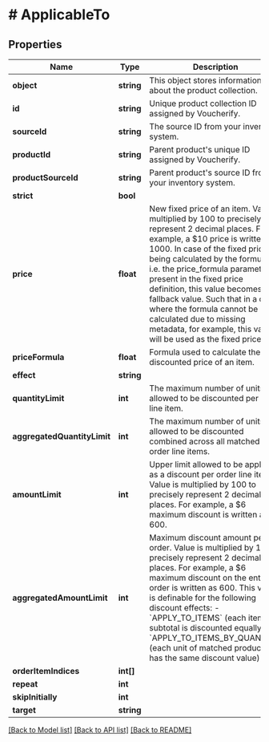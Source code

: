 # # ApplicableTo

## Properties

Name | Type | Description | Notes
------------ | ------------- | ------------- | -------------
**object** | **string** | This object stores information about the product collection. | [optional]
**id** | **string** | Unique product collection ID assigned by Voucherify. | [optional]
**sourceId** | **string** | The source ID from your inventory system. | [optional]
**productId** | **string** | Parent product&#39;s unique ID assigned by Voucherify. | [optional]
**productSourceId** | **string** | Parent product&#39;s source ID from your inventory system. | [optional]
**strict** | **bool** |  | [optional]
**price** | **float** | New fixed price of an item. Value is multiplied by 100 to precisely represent 2 decimal places. For example, a $10 price is written as 1000. In case of the fixed price being calculated by the formula, i.e. the price_formula parameter is present in the fixed price definition, this value becomes the fallback value. Such that in a case where the formula cannot be calculated due to missing metadata, for example, this value will be used as the fixed price. | [optional]
**priceFormula** | **float** | Formula used to calculate the discounted price of an item. | [optional]
**effect** | **string** |  | [optional]
**quantityLimit** | **int** | The maximum number of units allowed to be discounted per order line item. | [optional]
**aggregatedQuantityLimit** | **int** | The maximum number of units allowed to be discounted combined across all matched order line items. | [optional]
**amountLimit** | **int** | Upper limit allowed to be applied as a discount per order line item. Value is multiplied by 100 to precisely represent 2 decimal places. For example, a $6 maximum discount is written as 600. | [optional]
**aggregatedAmountLimit** | **int** | Maximum discount amount per order. Value is multiplied by 100 to precisely represent 2 decimal places. For example, a $6 maximum discount on the entire order is written as 600. This value is definable for the following discount effects: - &#x60;APPLY_TO_ITEMS&#x60; (each item subtotal is discounted equally) - &#x60;APPLY_TO_ITEMS_BY_QUANTITY&#x60; (each unit of matched products has the same discount value) | [optional]
**orderItemIndices** | **int[]** |  | [optional]
**repeat** | **int** |  | [optional]
**skipInitially** | **int** |  | [optional]
**target** | **string** |  | [optional]

[[Back to Model list]](../../README.md#models) [[Back to API list]](../../README.md#endpoints) [[Back to README]](../../README.md)
